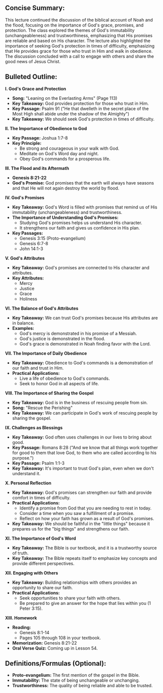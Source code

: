 ## Concise Summary:

This lecture continued the discussion of the biblical account of Noah and the flood, focusing on the importance of God's grace, promises, and protection. The class explored the themes of God's immutability (unchangeableness) and trustworthiness, emphasizing that His promises are reliable and based on His character. The lecture also highlighted the importance of seeking God's protection in times of difficulty, emphasizing that He provides grace for those who trust in Him and walk in obedience.  The discussion concluded with a call to engage with others and share the good news of Jesus Christ.

## Bulleted Outline:

**I. God's Grace and Protection**

* **Song:** "Leaning on the Everlasting Arms" (Page 113) 
* **Key Takeaway:**  God provides protection for those who trust in Him. 
* **Key Passage:** Psalm 91 ("He that dwelleth in the secret place of the Most High shall abide under the shadow of the Almighty")
* **Key Takeaway:**  We should seek God's protection in times of difficulty.

**II.  The Importance of Obedience to God**

* **Key Passage:** Joshua 1:7-8 
* **Key Principle:**
    *  Be strong and courageous in your walk with God. 
    *  Meditate on God's Word day and night. 
    *  Obey God's commands for a prosperous life. 

**III.  The Flood and its Aftermath**

* **Genesis 8:21-22**
*  **God's Promise:**  God promises that the earth will always have seasons and that He will not again destroy the world by flood. 

**IV.  God's Promises**

* **Key Takeaway:** God's Word is filled with promises that remind us of His immutability (unchangeableness) and trustworthiness.
*  **The Importance of Understanding God's Promises:** 
    *  Studying God's promises helps us understand His character.
    *  It strengthens our faith and gives us confidence in His plan.
*  **Key Passages:**
    *  Genesis 3:15 (Proto-evangelium) 
    *  Genesis 6:7-8
    *  John 14:1-3

**V. God's Attributes**

* **Key Takeaway:** God's promises are connected to His character and attributes. 
* **Key Attributes:**
    *  Mercy 
    *  Justice 
    *  Grace 
    *  Holiness

**VI.  The Balance of God's Attributes**

* **Key Takeaway:**  We can trust God's promises because His attributes are in balance.  
* **Examples:** 
    *  God's mercy is demonstrated in his promise of a Messiah.
    *  God's justice is demonstrated in the flood.
    *  God's grace is demonstrated in Noah finding favor with the Lord.

**VII. The Importance of Daily Obedience**

*  **Key Takeaway:**  Obedience to God's commands is a demonstration of our faith and trust in Him. 
* **Practical Applications:** 
    *  Live a life of obedience to God's commands.
    *  Seek to honor God in all aspects of life.

**VIII.  The Importance of Sharing the Gospel**

* **Key Takeaway:**  God is in the business of rescuing people from sin. 
* **Song:** "Rescue the Perishing"
* **Key Takeaway:**  We can participate in God's work of rescuing people by sharing the gospel. 

**IX.  Challenges as Blessings**

* **Key Takeaway:**  God often uses challenges in our lives to bring about good. 
* **Key Passage:** Romans 8:28 ("And we know that all things work together for good to them that love God, to them who are called according to his purpose.")
*  **Key Passage:** Psalm 1:1-3 
* **Key Takeaway:**  It's important to trust God's plan, even when we don't understand it. 

**X.  Personal Reflection**

*  **Key Takeaway:**  God's promises can strengthen our faith and provide comfort in times of difficulty.
*  **Practical Applications:** 
    *  Identify a promise from God that you are needing to rest in today. 
    *  Consider a time when you saw a fulfillment of a promise.
    *  Reflect on how your faith has grown as a result of God's promises.
*  **Key Takeaway:**  We should be faithful in the "little things" because it prepares us for the "big things" and strengthens our faith. 

**XI.  The Importance of God's Word**

* **Key Takeaway:**  The Bible is our textbook, and it is a trustworthy source of truth. 
* **Key Takeaway:**  The Bible repeats itself to emphasize key concepts and provide different perspectives. 

**XII.  Engaging with Others**

*  **Key Takeaway:**  Building relationships with others provides an opportunity to share our faith. 
* **Practical Applications:** 
    *  Seek opportunities to share your faith with others. 
    *  Be prepared to give an answer for the hope that lies within you (1 Peter 3:15). 

**XIII. Homework**

* **Reading:** 
    * Genesis 8:1-14
    *  Pages 105 through 108 in your textbook.
* **Memorization:** Genesis 8:21-22
* **Oral Verse Quiz:** Coming up in Lesson 54. 


## Definitions/Formulas (Optional):

* **Proto-evangelium:** The first mention of the gospel in the Bible.
* **Immutability:**  The state of being unchangeable or unchanging.
* **Trustworthiness:**  The quality of being reliable and able to be trusted.



